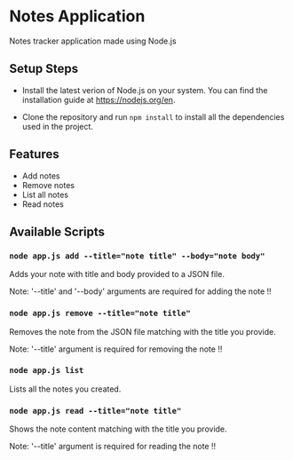 # Notes Application

Notes tracker application made using Node.js

## Setup Steps

- Install the latest verion of Node.js on your system. You can find the installation guide at https://nodejs.org/en.

- Clone the repository and run `npm install` to install all the dependencies used in the project.

## Features

- Add notes
- Remove notes
- List all notes
- Read notes

## Available Scripts

### `node app.js add --title="note title" --body="note body"`

Adds your note with title and body provided to a JSON file.

Note: '--title' and '--body' arguments are required for adding the note !!

### `node app.js remove --title="note title"`

Removes the note from the JSON file matching with the title you provide.

Note: '--title' argument is required for removing the note !!

### `node app.js list`

Lists all the notes you created.

### `node app.js read --title="note title"`

Shows the note content matching with the title you provide.

Note: '--title' argument is required for reading the note !!
